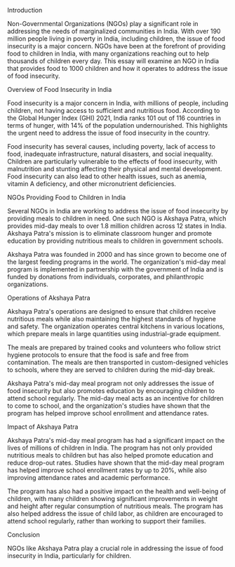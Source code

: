 Introduction

Non-Governmental Organizations (NGOs) play a significant role in addressing the needs of marginalized communities in India. With over 190 million people living in poverty in India, including children, the issue of food insecurity is a major concern. NGOs have been at the forefront of providing food to children in India, with many organizations reaching out to help thousands of children every day. This essay will examine an NGO in India that provides food to 1000 children and how it operates to address the issue of food insecurity.

Overview of Food Insecurity in India

Food insecurity is a major concern in India, with millions of people, including children, not having access to sufficient and nutritious food. According to the Global Hunger Index (GHI) 2021, India ranks 101 out of 116 countries in terms of hunger, with 14% of the population undernourished. This highlights the urgent need to address the issue of food insecurity in the country.

Food insecurity has several causes, including poverty, lack of access to food, inadequate infrastructure, natural disasters, and social inequality. Children are particularly vulnerable to the effects of food insecurity, with malnutrition and stunting affecting their physical and mental development. Food insecurity can also lead to other health issues, such as anemia, vitamin A deficiency, and other micronutrient deficiencies.

NGOs Providing Food to Children in India

Several NGOs in India are working to address the issue of food insecurity by providing meals to children in need. One such NGO is Akshaya Patra, which provides mid-day meals to over 1.8 million children across 12 states in India. Akshaya Patra's mission is to eliminate classroom hunger and promote education by providing nutritious meals to children in government schools.

Akshaya Patra was founded in 2000 and has since grown to become one of the largest feeding programs in the world. The organization's mid-day meal program is implemented in partnership with the government of India and is funded by donations from individuals, corporates, and philanthropic organizations.

Operations of Akshaya Patra

Akshaya Patra's operations are designed to ensure that children receive nutritious meals while also maintaining the highest standards of hygiene and safety. The organization operates central kitchens in various locations, which prepare meals in large quantities using industrial-grade equipment.

The meals are prepared by trained cooks and volunteers who follow strict hygiene protocols to ensure that the food is safe and free from contamination. The meals are then transported in custom-designed vehicles to schools, where they are served to children during the mid-day break.

Akshaya Patra's mid-day meal program not only addresses the issue of food insecurity but also promotes education by encouraging children to attend school regularly. The mid-day meal acts as an incentive for children to come to school, and the organization's studies have shown that the program has helped improve school enrollment and attendance rates.

Impact of Akshaya Patra

Akshaya Patra's mid-day meal program has had a significant impact on the lives of millions of children in India. The program has not only provided nutritious meals to children but has also helped promote education and reduce drop-out rates. Studies have shown that the mid-day meal program has helped improve school enrollment rates by up to 20%, while also improving attendance rates and academic performance.

The program has also had a positive impact on the health and well-being of children, with many children showing significant improvements in weight and height after regular consumption of nutritious meals. The program has also helped address the issue of child labor, as children are encouraged to attend school regularly, rather than working to support their families.

Conclusion

NGOs like Akshaya Patra play a crucial role in addressing the issue of food insecurity in India, particularly for children. 
